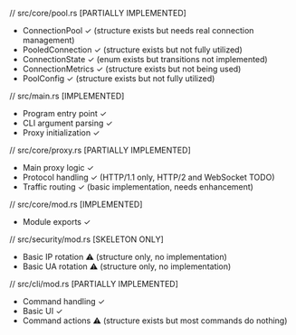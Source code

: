 // src/core/pool.rs [PARTIALLY IMPLEMENTED]
* ConnectionPool ✓ (structure exists but needs real connection management)
* PooledConnection ✓ (structure exists but not fully utilized)
* ConnectionState ✓ (enum exists but transitions not implemented)
* ConnectionMetrics ✓ (structure exists but not being used)
* PoolConfig ✓ (structure exists but not fully utilized)

// src/main.rs [IMPLEMENTED]
* Program entry point ✓
* CLI argument parsing ✓
* Proxy initialization ✓

// src/core/proxy.rs [PARTIALLY IMPLEMENTED]
* Main proxy logic ✓
* Protocol handling ✓ (HTTP/1.1 only, HTTP/2 and WebSocket TODO)
* Traffic routing ✓ (basic implementation, needs enhancement)

// src/core/mod.rs [IMPLEMENTED]
* Module exports ✓

// src/security/mod.rs [SKELETON ONLY]
* Basic IP rotation ⚠️ (structure only, no implementation)
* Basic UA rotation ⚠️ (structure only, no implementation)

// src/cli/mod.rs [PARTIALLY IMPLEMENTED]
* Command handling ✓
* Basic UI ✓
* Command actions ⚠️ (structure exists but most commands do nothing)
